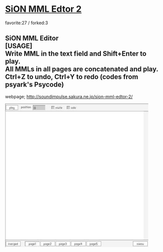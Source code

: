# [SiON MML Edtor 2 ](http://wonderfl.net/c/yMPL)

favorite:27 / forked:3

SiON MML Editor  
[USAGE]   
Write MML in the text field and Shift+Enter to play.  
All MMLs in all pages are concatenated and play.  
Ctrl+Z to undo, Ctrl+Y to redo (codes from psyark's Psycode)  
------------------------------------------------------------  
webpage; http://soundimpulse.sakura.ne.jp/sion-mml-edtor-2/

![thumbnail](./thumbnail.jpg)